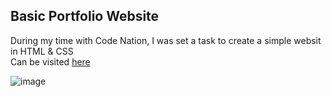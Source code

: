 ## Basic Portfolio Website

During my time with Code Nation, I was set a task to create a simple websit in HTML & CSS </br>
Can be visited [here](https://musaab03.github.io/web_project/index.html)

![image](https://user-images.githubusercontent.com/103457332/234720187-73d7f37d-8b30-4eed-9a0c-574fe4ad46f5.png)
